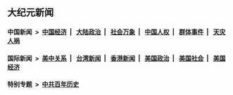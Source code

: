 ## 大纪元新闻

#### 中国新闻 &nbsp;>&nbsp; [中国经济](indexes/ncid283/README.md?10090845) &nbsp;| &nbsp; [大陆政治](indexes/ncid277/README.md?10090845) &nbsp;| &nbsp; [社会万象](indexes/ncid282/README.md?10090845) &nbsp;| &nbsp; [中国人权](indexes/ncid278/README.md?10090845) &nbsp;| &nbsp; [群体事件](indexes/ncid279/README.md?10090845) &nbsp;| &nbsp; [天灾人祸](indexes/ncid280/README.md?10090845)

#### 国际新闻 &nbsp;>&nbsp; [美中关系](indexes/nf1412576/README.md?10090845) &nbsp;| &nbsp; [台湾新闻](indexes/ncid1349361/README.md?10090845) &nbsp;| &nbsp; [香港新闻](indexes/ncid1349362/README.md?10090845) &nbsp;| &nbsp; [美国政治](indexes/ncid1078159/README.md?10090845) &nbsp;| &nbsp; [美国社会](indexes/ncid1078160/README.md?10090845) &nbsp;| &nbsp; [美国经济](indexes/ncid1078158/README.md?10090845)

#### 特别专题 &nbsp;>&nbsp; [中共百年历史](https://github.com/easy2view/epoch-special/blob/master/README.md?10090845)  
